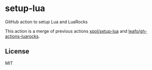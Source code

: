 # setup-lua
GitHub action to setup Lua and LuaRocks

This action is a merge of previous actions
[xpol/setup-lua](https://github.com/xpol/setup-lua) and
[leafo/gh-actions-luarocks](https://github.com/leafo/gh-actions-luarocks).

## License

MIT
